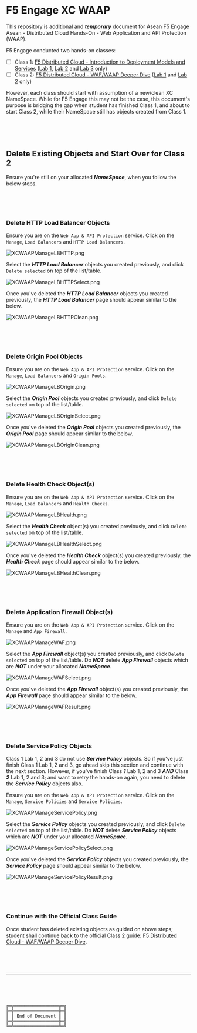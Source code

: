 # F5 Engage XC WAAP

This repository is additional and ***temporary*** document for Asean F5 Engage Asean - Distributed Cloud Hands-On - Web Application and API Protection (WAAP).

F5 Engage conducted two hands-on classes:
- [ ] Class 1: [F5 Distributed Cloud - Introduction to Deployment Models and Services](https://clouddocs.f5.com/training/community/f5xc/html/class1/class1.html) ([Lab 1](https://clouddocs.f5.com/training/community/f5xc/html/class1/lab1.html), [Lab 2](https://clouddocs.f5.com/training/community/f5xc/html/class1/lab2.html) and [Lab 3](https://clouddocs.f5.com/training/community/f5xc/html/class1/lab3.html) only)
- [ ] Class 2: [F5 Distributed Cloud - WAF/WAAP Deeper Dive](https://clouddocs.f5.com/training/community/f5xc/html/class2/class2.html) ([Lab 1](https://clouddocs.f5.com/training/community/f5xc/html/class2/lab1.html) and [Lab 2](https://clouddocs.f5.com/training/community/f5xc/html/class2/lab2.html) only)

However, each class should start with assumption of a new/clean XC NameSpace.
While for F5 Engage this may not be the case, this document's purpose is bridging the gap when student has finished Class 1, and about to start Class 2, while their NameSpace still has objects created from Class 1.

<br><br><br>



## Delete Existing Objects and Start Over for Class 2

Ensure you're still on your allocated ***NameSpace***, when you follow the below steps.

<br><br><br>



### Delete HTTP Load Balancer Objects

Ensure you are on the `Web App & API Protection` service.
Click on the `Manage`, `Load Balancers` and `HTTP Load Balancers`.

![XCWAAPManageLBHTTP.png](XCWAAPManageLBHTTP.png)

Select the ***HTTP Load Balancer*** objects you created previously, and click `Delete selected` on top of the list/table.

![XCWAAPManageLBHTTPSelect.png](XCWAAPManageLBHTTPSelect.png)

Once you've deleted the ***HTTP Load Balancer*** objects you created previously, the ***HTTP Load Balancer*** page should appear similar to the below.

![XCWAAPManageLBHTTPClean.png](XCWAAPManageLBHTTPClean.png)

<br><br><br>



### Delete Origin Pool Objects

Ensure you are on the `Web App & API Protection` service.
Click on the `Manage`, `Load Balancers` and `Origin Pools`.

![XCWAAPManageLBOrigin.png](XCWAAPManageLBOrigin.png)

Select the ***Origin Pool*** objects you created previously, and click `Delete selected` on top of the list/table.

![XCWAAPManageLBOriginSelect.png](XCWAAPManageLBOriginSelect.png)

Once you've deleted the ***Origin Pool*** objects you created previously, the ***Origin Pool*** page should appear similar to the below.

![XCWAAPManageLBOriginClean.png](XCWAAPManageLBOriginClean.png)

<br><br><br>



### Delete Health Check Object(s)

Ensure you are on the `Web App & API Protection` service.
Click on the `Manage`, `Load Balancers` and `Health Checks`.

![XCWAAPManageLBHealth.png](XCWAAPManageLBHealth.png)

Select the ***Health Check*** object(s) you created previously, and click `Delete selected` on top of the list/table.

![XCWAAPManageLBHealthSelect.png](XCWAAPManageLBHealthSelect.png)

Once you've deleted the ***Health Check*** object(s) you created previously, the ***Health Check*** page should appear similar to the below.

![XCWAAPManageLBHealthClean.png](XCWAAPManageLBHealthClean.png)

<br><br><br>



### Delete Application Firewall Object(s)

Ensure you are on the `Web App & API Protection` service.
Click on the `Manage` and `App Firewall`.

![XCWAAPManageWAF.png](XCWAAPManageWAF.png)

Select the ***App Firewall*** object(s) you created previously, and click `Delete selected` on top of the list/table.
Do ***NOT*** delete ***App Firewall*** objects which are ***NOT*** under your allocated ***NameSpace***.

![XCWAAPManageWAFSelect.png](XCWAAPManageWAFSelect.png)

Once you've deleted the ***App Firewall*** object(s) you created previously, the ***App Firewall*** page should appear similar to the below.

![XCWAAPManageWAFResult.png](XCWAAPManageWAFResult.png)

<br><br><br>



### Delete Service Policy Objects

Class 1 Lab 1, 2 and 3 do not use ***Service Policy*** objects.
So if you've just finish Class 1 Lab 1, 2 and 3, go ahead skip this section and continue with the next section.
However, if you've finish Class ***1*** Lab 1, 2 and 3 ***AND*** Class ***2*** Lab 1, 2 and 3; and want to retry the hands-on again, you need to delete the ***Service Policy*** objects also.

Ensure you are on the `Web App & API Protection` service.
Click on the `Manage`, `Service Policies` and `Service Policies`.

![XCWAAPManageServicePolicy.png](XCWAAPManageServicePolicy.png)

Select the ***Service Policy*** objects you created previously, and click `Delete selected` on top of the list/table.
Do ***NOT*** delete ***Service Policy*** objects which are ***NOT*** under your allocated ***NameSpace***.

![XCWAAPManageServicePolicySelect.png](XCWAAPManageServicePolicySelect.png)

Once you've deleted the ***Service Policy*** objects you created previously, the ***Service Policy*** page should appear similar to the below.

![XCWAAPManageServicePolicyResult.png](XCWAAPManageServicePolicyResult.png)

<br><br><br>



### Continue with the Official Class Guide

Once student has deleted existing objects as guided on above steps; student shall continue back to the official Class 2 guide: [F5 Distributed Cloud - WAF/WAAP Deeper Dive](https://clouddocs.f5.com/training/community/f5xc/html/class2/class2.html).

<br><br><br>



***

<br><br><br>
```
╔═╦═════════════════╦═╗
╠═╬═════════════════╬═╣
║ ║ End of Document ║ ║
╠═╬═════════════════╬═╣
╚═╩═════════════════╩═╝
```
<br><br><br>


